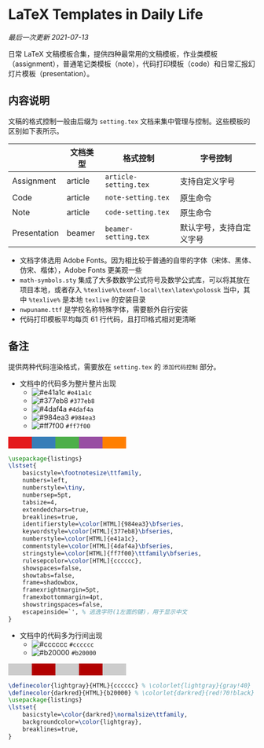 # LaTeX Templates in Daily Life

*最后一次更新 2021-07-13*

日常 LaTeX 文稿模板合集，提供四种最常用的文稿模板，作业类模板（assignment），普通笔记类模板（note），代码打印模板（code）和日常汇报幻灯片模板（presentation）。

## 内容说明

文稿的格式控制一般由后缀为 `setting.tex` 文档来集中管理与控制。这些模板的区别如下表所示。

|              | 文档类型 | 格式控制              | 字号控制                 |
| ------------ | -------- | --------------------- | ------------------------ |
| Assignment   | article  | `article-setting.tex` | 支持自定义字号           |
| Code         | article  | `note-setting.tex`    | 原生命令                 |
| Note         | article  | `code-setting.tex`    | 原生命令                 |
| Presentation | beamer   | `beamer-setting.tex`  | 默认字号，支持自定义字号 |

* 文档字体选用 Adobe Fonts。因为相比较于普通的自带的字体（宋体、黑体、仿宋、楷体），Adobe Fonts 更美观一些
* `math-symbols.sty` 集成了大多数数学公式符号及数学公式库，可以将其放在项目本地，或者存入 `%texlive%\texmf-local\tex\latex\polossk` 当中，其中 `%texlive%` 是本地 `texlive` 的安装目录
* `nwpuname.ttf` 是学校名称特殊字体，需要额外自行安装
* 代码打印模板平均每页 61 行代码，且打印格式相对更清晰

## 备注

提供两种代码渲染格式，需要放在 `setting.tex` 的 `添加代码控制` 部分。

* 文档中的代码多为整片整片出现
  * ![#e41a1c](https://via.placeholder.com/15/e41a1c/000000?text=+) `#e41a1c`
  * ![#377eb8](https://via.placeholder.com/15/377eb8/000000?text=+) `#377eb8`
  * ![#4daf4a](https://via.placeholder.com/15/4daf4a/000000?text=+) `#4daf4a`
  * ![#984ea3](https://via.placeholder.com/15/984ea3/000000?text=+) `#984ea3`
  * ![#ff7f00](https://via.placeholder.com/15/ff7f00/000000?text=+) `#ff7f00`

<svg width="240" height="24">
<rect fill="#e41a1c" width="48" height="24" x="0"></rect>
<rect fill="#377eb8" width="48" height="24" x="48"></rect>
<rect fill="#4daf4a" width="48" height="24" x="96"></rect>
<rect fill="#984ea3" width="48" height="24" x="144"></rect>
<rect fill="#ff7f00" width="48" height="24" x="192"></rect>
</svg>

```tex
\usepackage{listings}
\lstset{
    basicstyle=\footnotesize\ttfamily,
    numbers=left,
    numberstyle=\tiny,
    numbersep=5pt,
    tabsize=4,
    extendedchars=true,
    breaklines=true,
    identifierstyle=\color[HTML]{984ea3}\bfseries,
    keywordstyle=\color[HTML]{377eb8}\bfseries,
    numberstyle=\color[HTML]{e41a1c},
    commentstyle=\color[HTML]{4daf4a}\bfseries,
    stringstyle=\color[HTML]{ff7f00}\ttfamily\bfseries,
    rulesepcolor=\color[HTML]{cccccc},
    showspaces=false,
    showtabs=false,
    frame=shadowbox,
    framexrightmargin=5pt,
    framexbottommargin=4pt,
    showstringspaces=false,
    escapeinside=`', % 逃逸字符(1左面的键)，用于显示中文
}
```

* 文档中的代码多为行间出现
  * ![#cccccc](https://via.placeholder.com/15/cccccc/000000?text=+) `#cccccc`
  * ![#b20000](https://via.placeholder.com/15/b20000/000000?text=+) `#b20000`

<svg width="240" height="24">
<rect fill="#cccccc" width="48" height="24" x="0"></rect>
<rect fill="#b20000" width="48" height="24" x="48"></rect>
<rect fill="#cccccc" width="48" height="24" x="96"></rect>
<rect fill="#b20000" width="48" height="24" x="144"></rect>
<rect fill="#cccccc" width="48" height="24" x="192"></rect>
</svg>

```tex
\definecolor{lightgray}{HTML}{cccccc} % \colorlet{lightgray}{gray!40}
\definecolor{darkred}{HTML}{b20000} % \colorlet{darkred}{red!70!black}
\usepackage{listings}
\lstset{
    basicstyle=\color{darkred}\normalsize\ttfamily,
    backgroundcolor=\color{lightgray},
    breaklines=true,
}
```